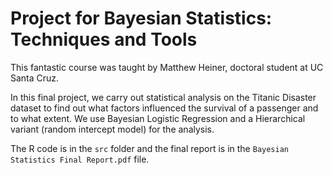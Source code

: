 # Project for Bayesian Statistics: Techniques and Tools 

This fantastic course was taught by Matthew Heiner, doctoral student at UC Santa Cruz.

In this final project, we carry out statistical analysis on the Titanic Disaster dataset to find out what factors influenced the survival of a passenger and to what extent. We use Bayesian Logistic Regression and a Hierarchical variant (random intercept model) for the analysis.


The R code is in the `src` folder and the final report is in the `Bayesian Statistics Final Report.pdf` file. 
